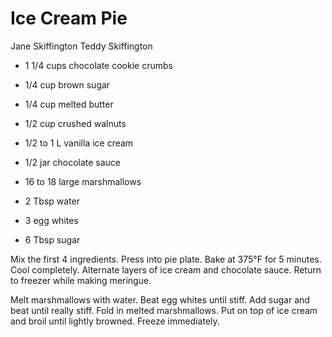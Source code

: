 # Ice Cream Pie

Jane Skiffington
Teddy Skiffington

- 1 1/4 cups chocolate cookie crumbs
- 1/4 cup brown sugar
- 1/4 cup melted butter
- 1/2 cup crushed walnuts
- 1/2 to 1 L vanilla ice cream

- 1/2 jar chocolate sauce
- 16 to 18 large marshmallows
- 2 Tbsp water
- 3 egg whites
- 6 Tbsp sugar

Mix the first 4 ingredients. Press into pie plate. Bake at 375°F for 5 minutes. Cool completely. Alternate layers of ice cream and chocolate sauce. Return to freezer while making meringue.

Melt marshmallows with water. Beat egg whites until stiff. Add sugar and beat until really stiff. Fold in melted marshmallows. Put on top of ice cream and broil until lightly browned. Freeze immediately.